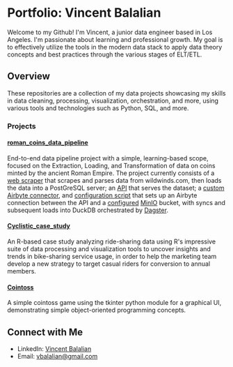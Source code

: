 # Portfolio: Vincent Balalian

Welcome to my Github! I'm Vincent, a junior data engineer based in Los Angeles. I'm passionate about learning and professional growth. My goal is to effectively utilize the tools in the modern data stack to apply data theory concepts and best practices through the various stages of ELT/ETL.

## Overview

These repositories are a collection of my data projects showcasing my skills in data cleaning, processing, visualization, orchestration, and more, using various tools and technologies such as Python, SQL, and more.

### Projects

#### [roman_coins_data_pipeline](https://github.com/vbalalian/roman_coins_data_pipeline)

End-to-end data pipeline project with a simple, learning-based scope, focused on the Extraction, Loading, and Transformation of data on coins minted by the ancient Roman Empire. The project currently consists of a [web scraper](https://github.com/vbalalian/roman_coins_data_pipeline/blob/master/web_scraping/web_scraper.py) that scrapes and parses data from wildwinds.com, then loads the data into a PostGreSQL server; an [API](https://github.com/vbalalian/roman_coins_data_pipeline/blob/master/api/main.py) that serves the dataset; a [custom Airbyte connector](https://github.com/vbalalian/roman_coins_data_pipeline/blob/master/extract-load-transform/custom-airbyte-connector/source_roman_coin_api/source.py), and [configuration script](https://github.com/vbalalian/roman_coins_data_pipeline/blob/master/extract-load-transform/airbyte-api-minio-connection/airbyte_connection_config.py) that sets up an Airbyte connection between the API and a [configured](https://github.com/vbalalian/roman_coins_data_pipeline/blob/c78bec8854deae898e19177d0f8e019241ee4b15/compose.yaml#L53) [MinIO](https://github.com/vbalalian/roman_coins_data_pipeline/blob/c78bec8854deae898e19177d0f8e019241ee4b15/compose.yaml#L42) bucket, with syncs and subsequent loads into DuckDB orchestrated by [Dagster](https://github.com/vbalalian/roman_coins_data_pipeline/blob/master/extract-load-transform/orchestration/orchestration/__init__.py).

#### [Cyclistic_case_study](https://github.com/vbalalian/Cyclistic_case_study)

An R-based case study analyzing ride-sharing data using R's impressive suite of data processing and visualization tools to uncover insights and trends in bike-sharing service usage, in order to help the marketing team develop a new strategy to target casual riders for conversion to annual members. 

#### [Cointoss](https://github.com/vbalalian/cointoss)

A simple cointoss game using the tkinter python module for a graphical UI, demonstrating simple object-oriented programming concepts.

## Connect with Me

* LinkedIn: [Vincent Balalian](https://www.linkedin.com/in/vincent-balalian/)
* Email: vbalalian@gmail.com
